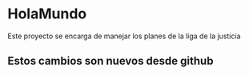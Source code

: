 # HolaMundo

Este proyecto se encarga de manejar los planes de la liga de la justicia


## Estos cambios son nuevos desde github
